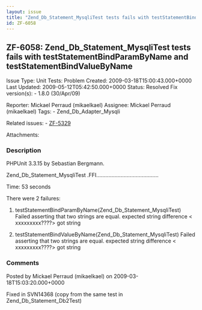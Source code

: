 ```yaml
---
layout: issue
title: "Zend_Db_Statement_MysqliTest tests fails with testStatementBindParamByName and testStatementBindValueByName"
id: ZF-6058
---
```


ZF-6058: Zend\_Db\_Statement\_MysqliTest tests fails with testStatementBindParamByName and testStatementBindValueByName
-----------------------------------------------------------------------------------------------------------------------

 Issue Type: Unit Tests: Problem Created: 2009-03-18T15:00:43.000+0000 Last Updated: 2009-05-12T05:42:50.000+0000 Status: Resolved Fix version(s): - 1.8.0 (30/Apr/09)
 
 Reporter:  Mickael Perraud (mikaelkael)  Assignee:  Mickael Perraud (mikaelkael)  Tags: - Zend\_Db\_Adapter\_Mysqli
 
 Related issues: - [ZF-5329](/issues/browse/ZF-5329)
 
 Attachments: 
### Description

PHPUnit 3.3.15 by Sebastian Bergmann.

Zend\_Db\_Statement\_MysqliTest .FFI.........................................

Time: 53 seconds

There were 2 failures:

1) testStatementBindParamByName(Zend\_Db\_Statement\_MysqliTest) Failed asserting that two strings are equal. expected string difference < xxxxxxxxx????> got string

2) testStatementBindValueByName(Zend\_Db\_Statement\_MysqliTest) Failed asserting that two strings are equal. expected string difference < xxxxxxxxx????> got string

 

 

### Comments

Posted by Mickael Perraud (mikaelkael) on 2009-03-18T15:03:20.000+0000

Fixed in SVN14368 (copy from the same test in Zend\_Db\_Statement\_Db2Test)

 

 